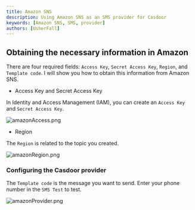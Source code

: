 ```yaml
---
title: Amazon SNS
description: Using Amazon SNS as an SMS provider for Casdoor
keywords: [Amazon SNS, SMS, provider]
authors: [UsherFall]
---
```


## Obtaining the necessary information in Amazon

There are four required fields: `Access Key`, `Secret Access Key`, `Region`, and `Template code`. I will show you how to obtain this information from Amazon SNS.

- Access Key and Secret Access Key

In Identity and Access Management (IAM), you can create an `Access Key` and `Secret Access Key`.

![amazonAccess.png](/img/providers/sms/amazonAccess.png)

- Region

The `Region` is related to the topic you created.

![amazonRegion.png](/img/providers/sms/amazonRegion.png)

### Configuring the Casdoor provider

The `Template code` is the message you want to send. Enter your phone number in the `SMS Test` to test.

![amazonProvider.png](/img/providers/sms/amazonProvider.png)
